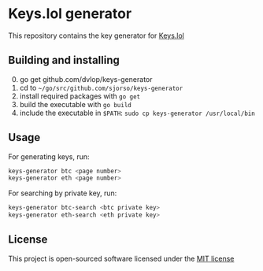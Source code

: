 # Keys.lol generator
This repository contains the key generator for [Keys.lol](https://keys.lol)

## Building and installing
0. go get github.com/dvlop/keys-generator
1. cd to `~/go/src/github.com/sjorso/keys-generator`
2. install required packages with `go get`
3. build the executable with `go build`
4. include the executable in `$PATH`: `sudo cp keys-generator /usr/local/bin`

## Usage
For generating keys, run:

```bash
keys-generator btc <page number>
keys-generator eth <page number>
```

For searching by private key, run:
```bash
keys-generator btc-search <btc private key>
keys-generator eth-search <eth private key>
```

## License

This project is open-sourced software licensed under the [MIT license](http://opensource.org/licenses/MIT)

